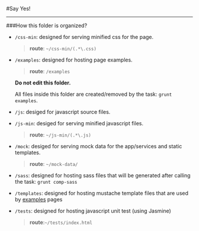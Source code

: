 #Say Yes!

---

###How this folder is organized?

- `/css-min`: designed for serving minified css for the page.
 
	> **route**: `~/css-min/(.*\.css)`

- `/examples`:<a name="examples"></a> designed for hosting page examples.
 
	> **route**: `/examples`

	**Do not edit this folder.**
	
	All files inside this folder are created/removed by the task: `grunt examples`.


- `/js`: desiged for javascript source files.

- `/js-min`: desiged for serving minified javascript files.
 
	> **route**: `~/js-min/(.*\.js)`
- `/mock`: desiged for serving mock data for the app/services and static templates.

	> **route**: `~/mock-data/`
- `/sass`: designed for hosting sass files that will be generated after calling the task: `grunt comp-sass`
- `/templates`: designed for hosting mustache template files that are used by [examples](#examples) pages- `/tests`: designed for hosting javascript unit test (using Jasmine)
	> **route**:`~/tests/index.html`